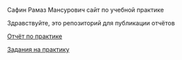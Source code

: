 Сафин Рамаз Мансурович
сайт по учебной практике

Здравствуйте, это репозиторий для публикации отчётов


 [Отчёт по практике](https://github.com/RamazSafin/RamazSafin.github.io/blob/19df05cbd1271607ea1849b5482c264fae188c90/%D0%BE%D1%82%D1%87%D1%91%D1%82%D1%8B/%D0%BE%D1%82%D1%87%D0%B5%D1%82%20%D0%BF%D0%BE%20%D0%BF%D1%80%D0%B0%D0%BA%D1%82%D0%B8%D0%BA%D0%B5.pdf)
 
 
[Задания на практику](https://github.com/RamazSafin/RamazSafin.github.io/blob/19df05cbd1271607ea1849b5482c264fae188c90/%D0%BE%D1%82%D1%87%D1%91%D1%82%D1%8B/%D0%B7%D0%B0%D0%B4%D0%B0%D0%BD%D0%B8%D0%B5%20%D0%BD%D0%B0%20%D0%BF%D1%80%D0%B0%D0%BA%D1%82%D0%B8%D0%BA%D1%83.pdf)
